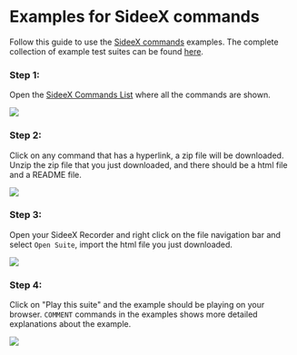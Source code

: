 # Examples for SideeX commands

Follow this guide to use the [SideeX commands](https://hackmd.io/@sideex/book/%2F%40sideex%2Fcommands) examples. The complete collection of example test suites can be found [here](https://github.com/SideeX/example/tree/main/example_testsuites).

### Step 1:
Open the [SideeX Commands List](https://hackmd.io/@sideex/book/%2F%40sideex%2Fcommands) where all the commands are shown.

![](https://i.imgur.com/82h9VCV.png)

### Step 2:
Click on any command that has a hyperlink, a zip file will be downloaded. Unzip the zip file that you just downloaded, and there should be a html file and a README file.

![](https://i.imgur.com/ERvERjA.png)

### Step 3:
Open your SideeX Recorder and right click on the file navigation bar and select `Open Suite`, import the html file you just downloaded.

![](https://i.imgur.com/UryqccU.png)




### Step 4:
Click on "Play this suite" and the example should be playing on your browser. `COMMENT` commands in the examples shows more detailed explanations about the example.

![](https://i.imgur.com/FuA9CCZ.png)









